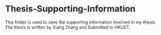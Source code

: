 # Thesis-Supporting-Information

This folder is used to save the supporting information involved in my thesis. The thesis is written by Xiang Zhang and Submitted to HKUST.
